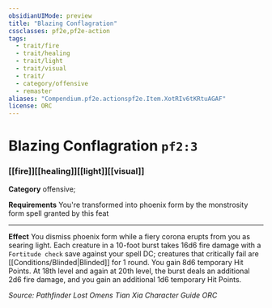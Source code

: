 ```yaml
---
obsidianUIMode: preview
title: "Blazing Conflagration"
cssclasses: pf2e,pf2e-action
tags:
  - trait/fire
  - trait/healing
  - trait/light
  - trait/visual
  - trait/
  - category/offensive
  - remaster
aliases: "Compendium.pf2e.actionspf2e.Item.XotRIv6tKRtuAGAF"
license: ORC
---
```

# Blazing Conflagration `pf2:3`

### [[fire]][[healing]][[light]][[visual]]

**Category** offensive; 




**Requirements** You're transformed into phoenix form by the monstrosity form spell granted by this feat

* * *

**Effect** You dismiss phoenix form while a fiery corona erupts from you as searing light. Each creature in a 10-foot burst takes 16d6 fire damage with a `Fortitude check` save against your spell DC; creatures that critically fail are [[Conditions/Blinded|Blinded]] for 1 round. You gain 8d6 temporary Hit Points. At 18th level and again at 20th level, the burst deals an additional 2d6 fire damage, and you gain an additional 1d6 temporary Hit Points.

*Source: Pathfinder Lost Omens Tian Xia Character Guide*
*ORC*